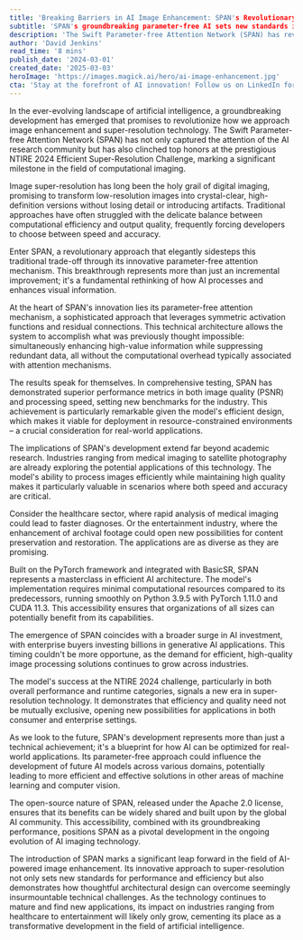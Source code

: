 ```yaml
---
title: 'Breaking Barriers in AI Image Enhancement: SPAN's Revolutionary Parameter-Free Approach'
subtitle: 'SPAN's groundbreaking parameter-free AI sets new standards in image enhancement'
description: 'The Swift Parameter-free Attention Network (SPAN) has revolutionized AI image enhancement by introducing a groundbreaking parameter-free approach that achieves superior performance while maintaining computational efficiency. This breakthrough technology has garnered recognition at the NTIRE 2024 Efficient Super-Resolution Challenge and promises wide-ranging applications across industries.'
author: 'David Jenkins'
read_time: '8 mins'
publish_date: '2024-03-01'
created_date: '2025-03-03'
heroImage: 'https://images.magick.ai/hero/ai-image-enhancement.jpg'
cta: 'Stay at the forefront of AI innovation! Follow us on LinkedIn for the latest updates on groundbreaking technologies like SPAN and other developments reshaping the future of artificial intelligence.'
---
```


In the ever-evolving landscape of artificial intelligence, a groundbreaking development has emerged that promises to revolutionize how we approach image enhancement and super-resolution technology. The Swift Parameter-free Attention Network (SPAN) has not only captured the attention of the AI research community but has also clinched top honors at the prestigious NTIRE 2024 Efficient Super-Resolution Challenge, marking a significant milestone in the field of computational imaging.

Image super-resolution has long been the holy grail of digital imaging, promising to transform low-resolution images into crystal-clear, high-definition versions without losing detail or introducing artifacts. Traditional approaches have often struggled with the delicate balance between computational efficiency and output quality, frequently forcing developers to choose between speed and accuracy.

Enter SPAN, a revolutionary approach that elegantly sidesteps this traditional trade-off through its innovative parameter-free attention mechanism. This breakthrough represents more than just an incremental improvement; it's a fundamental rethinking of how AI processes and enhances visual information.

At the heart of SPAN's innovation lies its parameter-free attention mechanism, a sophisticated approach that leverages symmetric activation functions and residual connections. This technical architecture allows the system to accomplish what was previously thought impossible: simultaneously enhancing high-value information while suppressing redundant data, all without the computational overhead typically associated with attention mechanisms.

The results speak for themselves. In comprehensive testing, SPAN has demonstrated superior performance metrics in both image quality (PSNR) and processing speed, setting new benchmarks for the industry. This achievement is particularly remarkable given the model's efficient design, which makes it viable for deployment in resource-constrained environments – a crucial consideration for real-world applications.

The implications of SPAN's development extend far beyond academic research. Industries ranging from medical imaging to satellite photography are already exploring the potential applications of this technology. The model's ability to process images efficiently while maintaining high quality makes it particularly valuable in scenarios where both speed and accuracy are critical.

Consider the healthcare sector, where rapid analysis of medical imaging could lead to faster diagnoses. Or the entertainment industry, where the enhancement of archival footage could open new possibilities for content preservation and restoration. The applications are as diverse as they are promising.

Built on the PyTorch framework and integrated with BasicSR, SPAN represents a masterclass in efficient AI architecture. The model's implementation requires minimal computational resources compared to its predecessors, running smoothly on Python 3.9.5 with PyTorch 1.11.0 and CUDA 11.3. This accessibility ensures that organizations of all sizes can potentially benefit from its capabilities.

The emergence of SPAN coincides with a broader surge in AI investment, with enterprise buyers investing billions in generative AI applications. This timing couldn't be more opportune, as the demand for efficient, high-quality image processing solutions continues to grow across industries.

The model's success at the NTIRE 2024 challenge, particularly in both overall performance and runtime categories, signals a new era in super-resolution technology. It demonstrates that efficiency and quality need not be mutually exclusive, opening new possibilities for applications in both consumer and enterprise settings.

As we look to the future, SPAN's development represents more than just a technical achievement; it's a blueprint for how AI can be optimized for real-world applications. Its parameter-free approach could influence the development of future AI models across various domains, potentially leading to more efficient and effective solutions in other areas of machine learning and computer vision.

The open-source nature of SPAN, released under the Apache 2.0 license, ensures that its benefits can be widely shared and built upon by the global AI community. This accessibility, combined with its groundbreaking performance, positions SPAN as a pivotal development in the ongoing evolution of AI imaging technology.

The introduction of SPAN marks a significant leap forward in the field of AI-powered image enhancement. Its innovative approach to super-resolution not only sets new standards for performance and efficiency but also demonstrates how thoughtful architectural design can overcome seemingly insurmountable technical challenges. As the technology continues to mature and find new applications, its impact on industries ranging from healthcare to entertainment will likely only grow, cementing its place as a transformative development in the field of artificial intelligence.